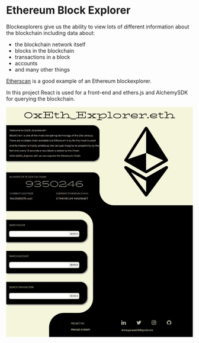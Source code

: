 # Ethereum Block Explorer

Blockexplorers give us the ability to view lots of different information about the blockchain including data about:
  * the blockchain network itself
  * blocks in the blockchain
  * transactions in a block
  * accounts
  * and many other things
  
[Etherscan](https://etherscan.io/) is a good example of an Ethereum blockexplorer. 

In this project React is used for a front-end and ethers.js  and AlchemySDK for querying the blockchain.

![Alt text](https://github.com/Devshenoyprasad/BlockExplorer/blob/main/blockexplorer.png)

